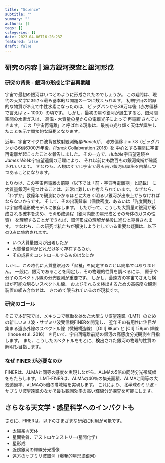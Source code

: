 ```yaml
---
title: "Science"
subtitle: ""
summary: ""
authors: []
tags: []
categories: []
date: 2023-04-06T16:26:23Z
featured: false
draft: false
---
```


## 研究の内容 | 遠方銀河探査と銀河形成

### 研究の背景 - 銀河の形成と宇宙再電離

宇宙で最初の銀河はいつどのように形成されたのでしょうか。
この疑問は、現代の天文学における最も基本的な問題の一つに数えられます。
初期宇宙の始原的な物質が冷えて中性水素になったのは、
ビッグバンから38万年後（赤方偏移で言えば *z* ~ 1000）の頃です。
しかし、最初の星や銀河が誕生すると、銀河間空間の水素ガスは、
高温・大質量の星からの電離光子によってʻ再電離ʼされていきます。
この「宇宙再電離」と呼ばれる現象は、最初の光り輝く天体が誕生したことを示す間接的な証拠となります。

近年、宇宙マイクロ波背景放射観測衛星*Planck*が、
赤方偏移 *z* = 7.8（ビッグバンから6億6000万年後、*Planck* Collaboration 2018）を
中心とする期間に宇宙再電離が起こったことを報告しました。
その一方で、*Hubble*宇宙望遠鏡や*James Webb*宇宙望遠鏡の活躍により、
それ以前にも数百もの銀河候補が確認されています。
すなわち、人類はすでに宇宙で最も古い銀河の誕生を目撃しつつあることになります。

とりわけ、この宇宙再電離の前期（以下では「前・宇宙再電離期」と記載）
に大質量銀河を見つけることは、非常に難しいと考えられています。
なぜなら、「わずか」数億年で観測にかかるほどに大きく明るい銀河が出来上がらなければならないからです。
そして、その出現確率（個数密度、あるいは「光度関数」）は宇宙構造形成モデルに依存します。
したがって、こうした大質量の銀河が形成される確率を決め、その形成過程（銀河内部の星形成とその母体のガスの性質）
を理解することができれば、銀河形成の理解が格段に進むと期待されます。
すなわち、この研究で私たちが解決しようとしている重要な疑問は、以下の3点に集約されます。

- いつ大質量銀河が出現したか
- 大質量銀河がどれだけ多く存在するのか、
- その成長をコントロールするものはなにか

しかし、この時代に大質量銀河の「候補」を同定することは簡単ではありません。
一般に、銀河であることを同定し、その物理的性質を調べるには、
原子や分子のスペクトル線の分光観測が重要です。
しかし、最遠方の宇宙でさえも検出が可能な明るいスペクトル線、
およびそれらを検出するための高感度な観測装置の組み合わせは、
きわめて限られているのが現状です。

### 研究のゴール
そこで本研究では、メキシコで稼働を始めた大型ミリ波望遠鏡（LMT）のための新しいミリ波・サブミリ波受信機FINERを開発し、
近年その有用性に注目が集まる遠赤外線のスペクトル線（微細構造線）
[OIII] 88μm と [CII] 158μm 輝線（Inoue et al. 2016）
を用いて、宇宙再電離前期の銀河の高感度分光観測を目指します。
また、こうしたスペクトルをもとに、検出された銀河の物理的性質の解明も目指します。

### なぜ FINER が必要なのか

FINERは、ALMAと同等の感度を実現しながら、ALMAの5倍の同時分光帯域幅をもたらします。
LMT-FINERは、ALMAの40％の集光面積、ALMAと同等の大気透過率、ALMAの5倍の帯域幅を実現します。
これにより、北半球のミリ波・サブミリ波望遠鏡のなかで最も観測効率の高い輝線分光探査を可能にします。

## さらなる天文学・惑星科学へのインパクトも

さらに、FINERは、以下のさまざまな研究に利用が可能です。

- 太陽系内天体
- 星間物質、アストロケミストリー(星間化学)
- 星形成
- 近傍銀河の輝線分光撮像
- 遠方のサブミリ波銀河（爆発的星形成銀河）
